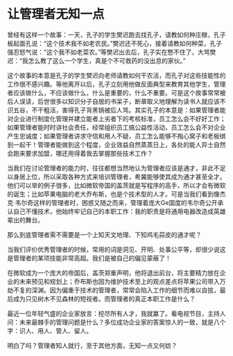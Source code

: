 # 让管理者无知一点

曾经有这样一个故事：一天，孔子的学生樊迟跑去找孔子，请教如何种庄稼，孔子板起面孔说：“这个技术我不如老农民。”樊迟还不死心，接着请教如何种菜，孔子强忍怒气说：“这个我不如老菜农。”等樊迟出去后，孔子实在憋不住了，大骂樊迟：“我怎么教了这么一个学生，真是个不可救药的没出息的家伙。” 

这个故事的本意是孔子的学生樊迟向老师请教如何干农活，而孔子对这些技能性的工作很不感兴趣。等他离开以后，孔子立刻用他做反面典型来教育其他学生，管理者应该做什么，不应该做什么，什么是重要的，什么不重要。可是这个故事常常被后人误读，后世很多以知识分子自居的书呆子，断章取义地理解为读书人就应该不识五谷，不干粗活，害得孔子背黑锅被后人骂。其实孔子的本意是：如果管理者能对企业进行制度化管理并建立能者上劣者下的考核标准，员工怎么会不好好工作；如果管理者能时时讲社会责任，经常组织员工搞公益性活动，员工怎么会不对企业产生忠诚度；如果管理者讲求守信和用人不疑，员工怎么能够不掏心窝子和老板绑到一起干！管理者能做到这个程度，企业效益自然蒸蒸日上，各处的能人异士自然会跑来要求加盟，哪还用得着我去掌握那些技术工作？ 

当我们在讨论管理者的能力时，往往都想当然地认为管理者应该是通才，非此不足以身居上位，所以采取各种方式来培训管理者，希冀能够使其成为通才甚至全才。他们可以举的例子很多，比如微软帝国的盖茨就是写程序的高手，所以才会有微软的诞生；比如苹果电脑的老大乔布斯，也是个技术型的人才。可是当我们看到像杰克·韦尔奇这样的管理者时，困惑又随之而来，管理着庞大Ge国度的韦尔奇公开承认自己不懂技术，他始终牢记自己的本职工作：我的职责是将通用电器改造成英雄辈出的舞台。 

那么到底管理者需不需要是一个上知天文地理、下知鸡毛蒜皮的通才呢？ 

当我们评价优秀管理者的时候，常用的词是洞见、开明、处事公平等，却很少说这是管理者的某项技能非常高超。我们是被自己的偏见蒙蔽了！ 

在微软成为一个庞大的帝国后，盖茨郑重声明，他将退出前台，将主要精力放在企业的未来预见和规划上；乔布斯也因为维护技术至上的观点差点将苹果公司带入万劫不复的深渊。因为偏重于技术的管理者，常常会陷入工作的细节而难以自拔，最后成为只见树木不见森林的短视者。而管理者的真正本职工作是什么？ 

最近一位年轻气盛的企业家放言：挖尽所有人才，我就赢了。看电视节目，主持人问：未来最棘手的管理问题是什么？多位成功企业家的答案惊人的一致，就是八个字：识人、用人、管人、留人。 

明白了吗？管理者知人就行，至于其他方面，无知一点又何妨？